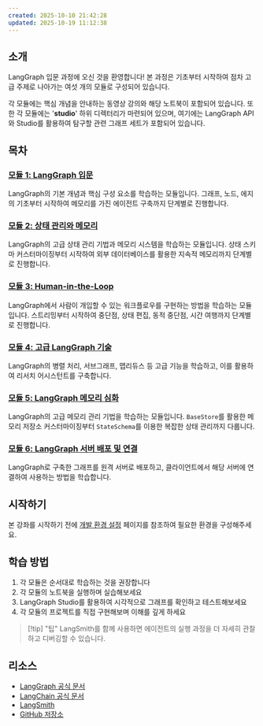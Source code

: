 ```yaml
---
created: 2025-10-10 21:42:28
updated: 2025-10-19 11:12:38
---
```

## 소개

LangGraph 입문 과정에 오신 것을 환영합니다! 본 과정은 기초부터 시작하여 점차 고급 주제로 나아가는 여섯 개의 모듈로 구성되어 있습니다.

각 모듈에는 핵심 개념을 안내하는 동영상 강의와 해당 노트북이 포함되어 있습니다. 또한 각 모듈에는 '**studio**' 하위 디렉터리가 마련되어 있으며, 여기에는 LangGraph API와 Studio를 활용하여 탐구할 관련 그래프 세트가 포함되어 있습니다.

## 목차

### [모듈 1: LangGraph 입문](https://github.com/jeongsk/langchain-academy/blob/main/module-1/README.md)

LangGraph의 기본 개념과 핵심 구성 요소를 학습하는 모듈입니다. 그래프, 노드, 에지의 기초부터 시작하여 메모리를 가진 에이전트 구축까지 단계별로 진행합니다.

### [모듈 2: 상태 관리와 메모리](https://github.com/jeongsk/langchain-academy/blob/main/module-2/README.md)

LangGraph의 고급 상태 관리 기법과 메모리 시스템을 학습하는 모듈입니다. 상태 스키마 커스터마이징부터 시작하여 외부 데이터베이스를 활용한 지속적 메모리까지 단계별로 진행합니다.

### [모듈 3: Human-in-the-Loop](https://github.com/jeongsk/langchain-academy/blob/main/module-3/README.md)

LangGraph에서 사람이 개입할 수 있는 워크플로우를 구현하는 방법을 학습하는 모듈입니다. 스트리밍부터 시작하여 중단점, 상태 편집, 동적 중단점, 시간 여행까지 단계별로 진행합니다.

### [모듈 4: 고급 LangGraph 기술](https://github.com/jeongsk/langchain-academy/blob/main/module-4/README.md)

LangGraph의 병렬 처리, 서브그래프, 맵리듀스 등 고급 기능을 학습하고, 이를 활용하여 리서치 어시스턴트를 구축합니다.

### [모듈 5: LangGraph 메모리 심화](https://github.com/jeongsk/langchain-academy/blob/main/module-5/README.md)

LangGraph의 고급 메모리 관리 기법을 학습하는 모듈입니다. `BaseStore`를 활용한 메모리 저장소 커스터마이징부터 `StateSchema`를 이용한 복잡한 상태 관리까지 다룹니다.

### [모듈 6: LangGraph 서버 배포 및 연결](https://github.com/jeongsk/langchain-academy/blob/main/module-6/README.md)

LangGraph로 구축한 그래프를 원격 서버로 배포하고, 클라이언트에서 해당 서버에 연결하여 사용하는 방법을 학습합니다.

## 시작하기

본 강좌를 시작하기 전에 [개발 환경 설정](개발%20환경%20설정.md) 페이지를 참조하여 필요한 환경을 구성해주세요.

## 학습 방법

1. 각 모듈은 순서대로 학습하는 것을 권장합니다
2. 각 모듈의 노트북을 실행하며 실습해보세요
3. LangGraph Studio를 활용하여 시각적으로 그래프를 확인하고 테스트해보세요
4. 각 모듈의 프로젝트를 직접 구현해보며 이해를 깊게 하세요

> [!tip] "팁"
> LangSmith를 함께 사용하면 에이전트의 실행 과정을 더 자세히 관찰하고 디버깅할 수 있습니다.

## 리소스

- [LangGraph 공식 문서](https://langchain-ai.github.io/langgraph/)
- [LangChain 공식 문서](https://python.langchain.com/)
- [LangSmith](https://smith.langchain.com/)
- [GitHub 저장소](https://github.com/jeongsk/langchain-academy)
